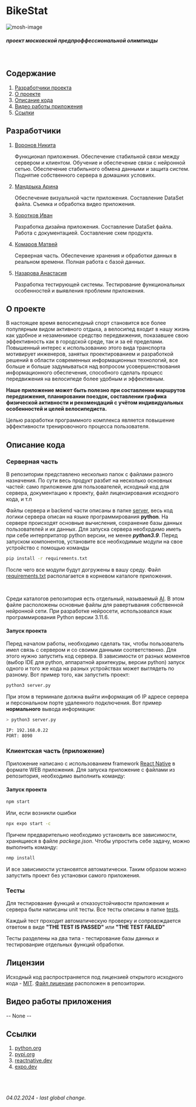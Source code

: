 # BikeStat

![mosh-image](https://predprof.olimpiada.ru/images/logo-predporf.svg)

##### проект московской предпроффессиональной олимпиады

<br>

## Содержание

1. [Разработчики проекта](README.md#разработчики)
2. [О проекте](README.md#о-проекте)
3. [Описание кода](README.md#описание-кода)
4. [Видео работы приложения](README.md#видео-работы-приложения)
5. [Ссылки](README.md#ссылки)

## Разработчики

1. [Воронов Никита](https://github.com/voronov-nikita)

    Функционал приложения. Обеспечение стабильной связи между сервером и клиентом. Обучение и обеспечение связи с нейронной сетью. Обеспечение стабильного обмена данными и защита систем. Поднятие собственного сервера в домашних условиях.

2. [Мандрыка Арина](https://github.com/mandrykarina)

    Обеспечение визуальной части приложения. Составление DataSet файла. Съемка и обработка видео приложения.

3. [Коротков Иван](https://github.com/lolllp3d)

    Разработка дизайна приложения. Составление DataSet файла. Работа с документацией. Составление схем продукта.

4. [Комаров Матвей](https://github.com/matvey754)

    Серверная часть. Обеспечение хранения и обработки данных в реальном времени. Полная работа с базой данных.

5. [Назарова Анастасия](https://github.com/Anastasia67890)

    Разработка тестирующей системы. Тестирование функциональных особенностей и выявления проблемм приложения.

## О проекте

В настоящее время велосипедный спорт становится все более
популярным видом активного отдыха, а велосипед входит в нашу жизнь
как удобное и незаменимое средство передвижения, показавшее свою
эффективность как в городской среде, так и за её пределами. Повышенный
интерес к использованию этого вида транспорта мотивирует инженеров,
занятых проектированием и разработкой решений в области современных
информационных технологий, все больше и больше задумываться над
вопросом усовершенствования информационного обеспечения,
способного сделать процесс передвижения на велосипеде более удобным и
эффективным.

**Наше приложение может быть полезно при составлении маршрутов
передвижения, планировании поездок, составлении графика физической
активности и рекомендаций с учётом индивидуальных особенностей и
целей велосипедиста.**

Целью разработки программного комплекса является повышение
эффективности тренировочного процесса пользователя.

## Описание кода

### Серверная часть

В репозитории представлено несколько папок с файлами разного назначения. По сути весь
продукт разбит на несколько основных частей: само приложение для пользователей, исходный код для сервера, документацию к проекту, файл лицензирования исходного кода, и т.п

Файлы сервера и backend части описаны в папке [server](/server/), весь код логики сервера описан на
языке программирования **python**. На сервере происходят основные вычисления, сохранение базы данных пользователей и их данных. Для запуска сервера необхрдимо иметь при себе интерпритатор python версии, не менее **_python3.9_**. Перед запуском компонентов, установите все необходимые модули на свое устройство с помощью команды

```bash
pip install -r requirements.txt
```

После чего все модули будут догружены в вашу среду. Файл [requirements.txt](./requirements.txt) располагается в корневом каталоге приложения.

<br>

Среди каталогов репозитория есть отдельный, называемый [AI](./AI/). В этом файле расположены основные файлы для равертывания собственной нейронной сети. При разработке нейросети, использовался язык программирования Python версии 3.11.6.

#### Запуск проекта

Перед началом работы, необходимо сделать так, чтобы пользователь имел связь с сервером и со своими данными соответственно. Для этого нужно запустить код сервера. В зависимости от разных моментов (выбор IDE для python, аппаратной архитекуры, версии python) запуск одного и того же кода на разных устройствах может выглядеть по разному. Вот пример того, как запустить проект:

```bash
python3 server.py
```

При этом в терминале должна выйти информация об IP адресе сервера и персональном порте удаленного подключения. Вот пример **нормального** вывода информации:

```bash
> python3 server.py

IP: 192.168.0.22
PORT: 8090

```

### Клиентская часть (приложение)

Приложение написано с использованием framework [React Native](https://reactnative.dev/) в формате WEB приложения. Для запуска приложение с файлами из репозитория, необходимо выполнить команду:

#### Запуск проекта

```bash
npm start
```

Или, если возникли ошибки

```bash
npx expo start -с
```

Причем предварительно необходимо установить все зависимости, хранящиеся в файле _packege.json_. Чтобы упростить себе задачу, можно выполнить команду:

```bash
nmp install
```

И все зависимости установятся автоматически. Таким образом можно запустить
проект без установки самого приложения.

### Тесты

Для тестирование функций и отказоустойчивости приложения и сервера были написаны unit тесты. Все тесты описаны в папке [tests](/tests/).

Каждый тест проходит автоматическую проверку и сопровождается ответом в виде **"THE TEST IS PASSED"** или **"THE TEST FAILED"**

Тесты разделены на два типа - тестирование базы данных и тестированрие отдельных функций обработки.

## Лицензии

Исходный код распространяется под лицензией открытого исходного кода - [MIT](https://ru.wikipedia.org/wiki/Лицензия_MIT).
[Файл лицензии](/LICENSE) расположен в репозитории.

## Видео работы приложения

-- None --

## Ссылки

1. [python.org](https://python.org)
2. [pypi.org](https://pypi.org/)
3. [reactnative.dev](https://reactnative.dev/)
4. [expo.dev](https://expo.dev/)

<br><br>

###### 04.02.2024 - last global change.

